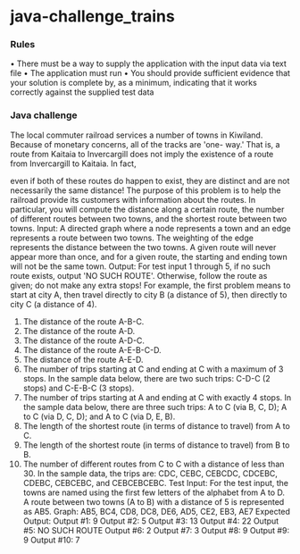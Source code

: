 # java-challenge_trains

### Rules
• There must be a way to supply the application with the input data via text file
• The application must run
• You should provide sufficient evidence that your solution is complete by, as a minimum, indicating that it works
correctly against the supplied test data


### Java challenge
The local commuter railroad services a number of towns in Kiwiland. Because of monetary concerns, all of the tracks are 'one-
way.' That is, a route from Kaitaia to Invercargill does not imply the existence of a route from Invercargill to Kaitaia. In fact,

even if both of these routes do happen to exist, they are distinct and are not necessarily the same distance!
The purpose of this problem is to help the railroad provide its customers with information about the routes. In particular, you
will compute the distance along a certain route, the number of different routes between two towns, and the shortest route
between two towns.
Input: A directed graph where a node represents a town and an edge represents a route between two towns. The weighting of
the edge represents the distance between the two towns. A given route will never appear more than once, and for a given
route, the starting and ending town will not be the same town.
Output: For test input 1 through 5, if no such route exists, output 'NO SUCH ROUTE'. Otherwise, follow the route as given; do
not make any extra stops! For example, the first problem means to start at city A, then travel directly to city B (a distance of 5),
then directly to city C (a distance of 4).
1. The distance of the route A-B-C.
2. The distance of the route A-D.
3. The distance of the route A-D-C.
4. The distance of the route A-E-B-C-D.
5. The distance of the route A-E-D.
6. The number of trips starting at C and ending at C with a maximum of 3 stops. In the sample data below, there are two such
trips: C-D-C (2 stops) and C-E-B-C (3 stops).
7. The number of trips starting at A and ending at C with exactly 4 stops. In the sample data below, there are three such trips: A
to C (via B, C, D); A to C (via D, C, D); and A to C (via D, E, B).
8. The length of the shortest route (in terms of distance to travel) from A to C.
9. The length of the shortest route (in terms of distance to travel) from B to B.
10. The number of different routes from C to C with a distance of less than 30. In the sample data, the trips are: CDC, CEBC,
CEBCDC, CDCEBC, CDEBC, CEBCEBC, and CEBCEBCEBC.
Test Input:
For the test input, the towns are named using the first few letters of the alphabet from A to D. A route between two towns (A
to B) with a distance of 5 is represented as AB5.
Graph: AB5, BC4, CD8, DC8, DE6, AD5, CE2, EB3, AE7
Expected Output:
Output #1: 9
Output #2: 5
Output #3: 13
Output #4: 22
Output #5: NO SUCH ROUTE
Output #6: 2
Output #7: 3
Output #8: 9
Output #9: 9
Output #10: 7
